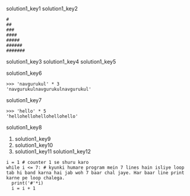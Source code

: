 solution1_key1
solution1_key2


```
#
##
###
####
#####
######
#######
```
solution1_key3
solution1_key4
solution1_key5


solution1_key6


```
>>> 'navgurukul' * 3
'navgurukulnavgurukulnavgurukul'
```
solution1_key7


```
>>> 'hello' * 5
'hellohellohellohellohello'
```
solution1_key8


1. solution1_key9
2. solution1_key10
3. solution1_key11
solution1_key12


```
i = 1 # counter 1 se shuru karo
while i <= 7: # kyunki humare program mein 7 lines hain isliye loop tab hi band karna hai jab woh 7 baar chal jaye. Har baar line print karne pe loop chalega.
  print('#'*i)
  i = i + 1
```
